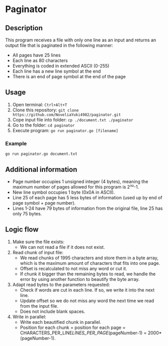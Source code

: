 # Paginator

## Description
This program receives a file with only one line as an input and returns an output file that is paginated in the following manner:
- All pages have 25 lines
- Each line as 80 characters
- Everything is coded in extended ASCII (0-255)
- Each line has a new line symbol at the end
- There is an end of page symbol at the end of the page

## Usage
1. Open terminal: ``Ctrl+Alt+T``
2. Clone this repository: ``git clone https://github.com/NoveliaYuki4982/paginator.git``
3. Cope input file into folder: ``cp ./document.txt ./paginator``
4. Go to the folder: ``cd paginator``
5. Execute program: ``go run paginator.go [filename]``

### Example
``go run paginator.go document.txt``

## Additional information
- Page number occupies 1 unsigned integer (4 bytes), meaning the maximum number of pages allowed for this program is 2³²-1.
- New line symbol occupies 1 byte (0x0A in ASCII).
- Line 25 of each page has 5 less bytes of information (used up by end of page symbol + page number).
- Lines 1-24 have 79 bytes of information from the original file, line 25 has only 75 bytes.

## Logic flow

1. Make sure the file exists:
   - We can not read a file if it does not exist.
2. Read chunk of input file:
   - We read chunks of 1995 characters and store them in a byte array, which is the maximum amount of characters that fits into one page.
   - Offset is recalculated to not miss any word or cut it.
   - If chunk it bigger than the remaining bytes to read, we handle the error by using another function to beautify the byte array.
3. Adapt read bytes to the parameters requested:
   - Check if words are cut in each line. If so, we write it into the next line.
   - Update offset so we do not miss any word the next time we read from the input file.
   - Does not include blank spaces.
4. Write in parallel:
   - Write each beautified chunk in parallel.
   - Position for each chunk = position for each page = CHARACTERS_PER_LINE*LINES_PER_PAGE*(pageNumber-1) = 2000*(pageNumber-1).